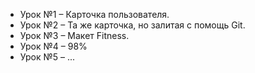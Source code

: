 
  <ul>
    <li>Урок №1 – Карточка пользователя.</li>
    <li>Урок №2 – Та же карточка, но залитая с помощь Git.</li>
    <li>Урок №3 – Макет Fitness.</li>
    <li>Урок №4 – 98%</li>
    <li>Урок №5 – ...</li>
  </ul>
